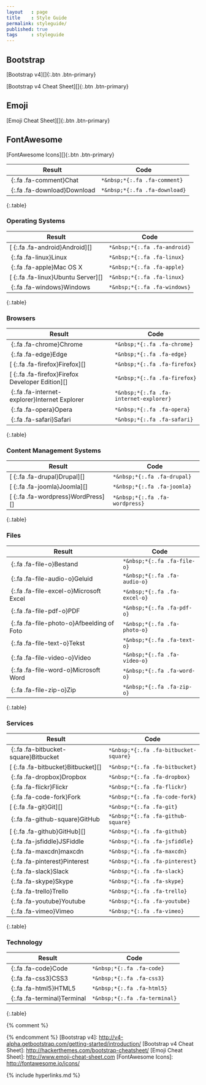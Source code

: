 ```yaml
---
layout   : page
title    : Style Guide
permalink: styleguide/
published: true
tags     : styleguide
---
```


Bootstrap
---------

[Bootstrap v4][]{:.btn .btn-primary}

[Bootstrap v4 Cheat Sheet][]{:.btn .btn-primary}

Emoji
-----

[Emoji Cheat Sheet][]{:.btn .btn-primary}

FontAwesome
-----------

[FontAwesome Icons][]{:.btn .btn-primary}

| Result                                                  | Code                                   |
|---------------------------------------------------------|----------------------------------------|
| *&nbsp;*{:.fa .fa-comment}Chat                          | `*&nbsp;*{:.fa .fa-comment}`           |
| *&nbsp;*{:.fa .fa-download}Download                     | `*&nbsp;*{:.fa .fa-download}`          |
{:.table}

### Operating Systems

| Result                                                  | Code                                   |
|---------------------------------------------------------|----------------------------------------|
| [*&nbsp;*{:.fa .fa-android}Android][]                   | `*&nbsp;*{:.fa .fa-android}`           |
| *&nbsp;*{:.fa .fa-linux}Linux                           | `*&nbsp;*{:.fa .fa-linux}`             |
| *&nbsp;*{:.fa .fa-apple}Mac OS X                        | `*&nbsp;*{:.fa .fa-apple}`             |
| [*&nbsp;*{:.fa .fa-linux}Ubuntu Server][]               | `*&nbsp;*{:.fa .fa-linux}`             |
| *&nbsp;*{:.fa .fa-windows}Windows                       | `*&nbsp;*{:.fa .fa-windows}`           |
{:.table}

### Browsers

| Result                                                  | Code                                   |
|---------------------------------------------------------|----------------------------------------|
| *&nbsp;*{:.fa .fa-chrome}Chrome                         | `*&nbsp;*{:.fa .fa-chrome}`            |
| *&nbsp;*{:.fa .fa-edge}Edge                             | `*&nbsp;*{:.fa .fa-edge}`              |
| [*&nbsp;*{:.fa .fa-firefox}Firefox][]                   | `*&nbsp;*{:.fa .fa-firefox}`           |
| [*&nbsp;*{:.fa .fa-firefox}Firefox Developer Edition][] | `*&nbsp;*{:.fa .fa-firefox}`           |
| *&nbsp;*{:.fa .fa-internet-explorer}Internet Explorer   | `*&nbsp;*{:.fa .fa-internet-explorer}` |
| *&nbsp;*{:.fa .fa-opera}Opera                           | `*&nbsp;*{:.fa .fa-opera}`             |
| *&nbsp;*{:.fa .fa-safari}Safari                         | `*&nbsp;*{:.fa .fa-safari}`            |
{:.table}

### Content Management Systems

| Result                                                  | Code                                   |
|---------------------------------------------------------|----------------------------------------|
| [*&nbsp;*{:.fa .fa-drupal}Drupal][]                     | `*&nbsp;*{:.fa .fa-drupal}`            |
| [*&nbsp;*{:.fa .fa-joomla}Joomla][]                     | `*&nbsp;*{:.fa .fa-joomla}`            |
| [*&nbsp;*{:.fa .fa-wordpress}WordPress][]               | `*&nbsp;*{:.fa .fa-wordpress}`         |
{:.table}

### Files

| Result                                                  | Code                                   |
|---------------------------------------------------------|----------------------------------------|
| *&nbsp;*{:.fa .fa-file-o}Bestand                        | `*&nbsp;*{:.fa .fa-file-o}`            |
| *&nbsp;*{:.fa .fa-file-audio-o}Geluid                   | `*&nbsp;*{:.fa .fa-audio-o}`           |
| *&nbsp;*{:.fa .fa-file-excel-o}Microsoft Excel          | `*&nbsp;*{:.fa .fa-excel-o}`           |
| *&nbsp;*{:.fa .fa-file-pdf-o}PDF                        | `*&nbsp;*{:.fa .fa-pdf-o}`             |
| *&nbsp;*{:.fa .fa-file-photo-o}Afbeelding of Foto       | `*&nbsp;*{:.fa .fa-photo-o}`           |
| *&nbsp;*{:.fa .fa-file-text-o}Tekst                     | `*&nbsp;*{:.fa .fa-text-o}`            |
| *&nbsp;*{:.fa .fa-file-video-o}Video                    | `*&nbsp;*{:.fa .fa-video-o}`           |
| *&nbsp;*{:.fa .fa-file-word-o}Microsoft Word            | `*&nbsp;*{:.fa .fa-word-o}`            |
| *&nbsp;*{:.fa .fa-file-zip-o}Zip                        | `*&nbsp;*{:.fa .fa-zip-o}`             |
{:.table}

### Services

| Result                                                  | Code                                   |
|---------------------------------------------------------|----------------------------------------|
| *&nbsp;*{:.fa .fa-bitbucket-square}Bitbucket            | `*&nbsp;*{:.fa .fa-bitbucket-square}`  |
| [*&nbsp;*{:.fa .fa-bitbucket}Bitbucket][]               | `*&nbsp;*{:.fa .fa-bitbucket}`         |
| *&nbsp;*{:.fa .fa-dropbox}Dropbox                       | `*&nbsp;*{:.fa .fa-dropbox}`           |
| *&nbsp;*{:.fa .fa-flickr}Flickr                         | `*&nbsp;*{:.fa .fa-flickr}`            |
| *&nbsp;*{:.fa .fa-code-fork}Fork                        | `*&nbsp;*{:.fa .fa-code-fork}`         |
| [*&nbsp;*{:.fa .fa-git}Git][]                           | `*&nbsp;*{:.fa .fa-git}`               |
| *&nbsp;*{:.fa .fa-github-square}GitHub                  | `*&nbsp;*{:.fa .fa-github-square}`     |
| [*&nbsp;*{:.fa .fa-github}GitHub][]                     | `*&nbsp;*{:.fa .fa-github}`            |
| *&nbsp;*{:.fa .fa-jsfiddle}JSFiddle                     | `*&nbsp;*{:.fa .fa-jsfiddle}`          |
| *&nbsp;*{:.fa .fa-maxcdn}maxcdn                         | `*&nbsp;*{:.fa .fa-maxcdn}`            |
| *&nbsp;*{:.fa .fa-pinterest}Pinterest                   | `*&nbsp;*{:.fa .fa-pinterest}`         |
| *&nbsp;*{:.fa .fa-slack}Slack                           | `*&nbsp;*{:.fa .fa-slack}`             |
| *&nbsp;*{:.fa .fa-skype}Skype                           | `*&nbsp;*{:.fa .fa-skype}`             |
| *&nbsp;*{:.fa .fa-trello}Trello                         | `*&nbsp;*{:.fa .fa-trello}`            |
| *&nbsp;*{:.fa .fa-youtube}Youtube                       | `*&nbsp;*{:.fa .fa-youtube}`           |
| *&nbsp;*{:.fa .fa-vimeo}Vimeo                           | `*&nbsp;*{:.fa .fa-vimeo}`             |
{:.table}

### Technology

| Result                                                  | Code                                   |
|---------------------------------------------------------|----------------------------------------|
| *&nbsp;*{:.fa .fa-code}Code                             | `*&nbsp;*{:.fa .fa-code}`              |
| *&nbsp;*{:.fa .fa-css3}CSS3                             | `*&nbsp;*{:.fa .fa-css3}`              |
| *&nbsp;*{:.fa .fa-html5}HTML5                           | `*&nbsp;*{:.fa .fa-html5}`             |
| *&nbsp;*{:.fa .fa-terminal}Terminal                     | `*&nbsp;*{:.fa .fa-terminal}`          |
{:.table}


{% comment %}
<!-- ⚓ Hyperlinks -->
{% endcomment %}
[Bootstrap v4]:             http://v4-alpha.getbootstrap.com/getting-started/introduction/
[Bootstrap v4 Cheat Sheet]: http://hackerthemes.com/bootstrap-cheatsheet/
[Emoji Cheat Sheet]:        http://www.emoji-cheat-sheet.com
[FontAwesome Icons]:        http://fontawesome.io/icons/

{% include hyperlinks.md %}